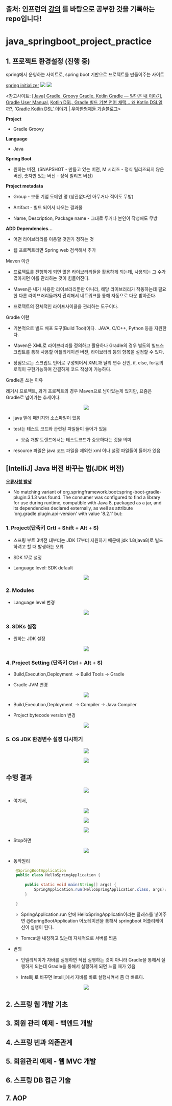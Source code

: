 ## 출처: 인프런의 [강의](https://www.inflearn.com/course/%EC%8A%A4%ED%94%84%EB%A7%81-%EC%9E%85%EB%AC%B8-%EC%8A%A4%ED%94%84%EB%A7%81%EB%B6%80%ED%8A%B8) 를 바탕으로 공부한 것을 기록하는 repo입니다!

# java_springboot_project_practice


## 1. 프로젝트 환경설정 (진행 중)
spring에서 운영하는 사이트로, spring boot 기반으로 프로젝트를 만들어주는 사이트

[spring initializer](https://start.spring.io/) ![](./images/1-1.png)
![](./images/1-2.png) 

<참고사이트: [[Java] Gradle, Groovy Gradle, Kotlin Gradle — 일단은 내 이야기](https://kdhyo98.tistory.com/87#Gradle%20%EC%9D%B4%EB%9E%80%3F-1), [Gradle User Manual](https://docs.gradle.org/current/userguide/userguide.html), [Kotlin DSL, Gradle 빌드 기본 언어 채택… 왜 Kotlin DSL일까?](https://blog.imqa.io/kotlin-dsl/), [‘Gradle Kotlin DSL’ 이야기 | 우아한형제들 기술블로그](https://techblog.woowahan.com/2625/)>

**Project**

- Gradle Groovy
  

**Language**

- Java
  

**Spring Boot**

- 원하는 버전, (SNAPSHOT - 만들고 있는 버전, M 시리즈 - 정식 릴리즈되지 않은 버전, 숫자만 있는 버전 - 정식 릴리즈 버전)
  

**Project metadata**

- Group - 보통 기업 도메인 명 (상관없다면 아무거나 적어도 무방)
  
- Artifact - 빌드 되어서 나오는 결과물
  
- Name, Description, Package name - 그대로 두거나 본인이 작성해도 무방
  

**ADD Dependencies...**

- 어떤 라이브러리를 이용할 것인가 정하는 것
  
- 웹 프로젝트라면 Spring web 검색해서 추가
  

Maven 이란

- 프로젝트를 진행하게 되면 많은 라이브러리들을 활용하게 되는데, 사용되는 그 수가 많아지면 이를 관리하는 것이 힘들어진다.
  
- Maven은 내가 사용한 라이브러리뿐만 아니라, 해당 라이브러리가 작동하는데 필요한 다른 라이브러리들까지 관리해서 네트워크를 통해 자동으로 다운 받아준다.
  
- 프로젝트의 전체적인 라이프사이클을 관리하는 도구이다.
  

Gradle 이란

- 기본적으로 빌드 배포 도구(Build Tool)이다.  JAVA, C/C++, Python 등을 지원한다.
  
- Maven은 XML로 라이브러리를 정의하고 활용하나 Gradle의 경우 별도의 빌드스크립트를 통해 사용할 어플리케이션 버전, 라이브러리 등의 항목을 설정할 수 있다.
  
- 장점으로는 스크립트 언어로 구성되어서 XML과 달리 변수 선언, if, else, for등의 로직이 구현가능하여 간결하게 코드 작성이 가능하다.
  

Gradle을 쓰는 이유

레거시 프로젝트, 과거 프로젝트의 경우 Maven으로 남아있는게 있지만, 요즘은 Gradle로 넘어가는 추세이다.

<p align="center"><img src="./images/1-3.png"></p>

- java 밑에 패키지와 소스파일이 있음
  
- test는 테스트 코드와 관련된 파일들이 들어가 있음
  
  - 요즘 개발 트렌드에서는 테스트코드가 중요하다는 것을 의미
    
- resource 파일은 java 코드 파일을 제외한 xml 이나 설정 파일들이 들어가 있음

## [IntelliJ] Java 버전 바꾸는 법(JDK 버전)
**<u>오류사항 발생</u>**
- No matching variant of org.springframework.boot:spring-boot-gradle-plugin:3.1.3 was found. The consumer was configured to find a library for use during runtime, compatible with Java 8, packaged as a jar, and its dependencies declared externally, as well as attribute 'org.gradle.plugin.api-version' with value '8.2.1' but:

### 1. Project(단축키 Crtl + Shift + Alt + S)
  
  - 스프링 부트 3버전 대부터는 JDK 17부터 지원하기 때문에 jdk 1.8(java8)로 빌드하려고 할 때 발생하는 오류
    
  - SDK 17로 설정
    
  - Language level: SDK default
<p align="center"><img src="./images/1-4.png"></p>
    
### 2. Modules
  
  - Language level 변경
<p align="center"><img src="./images/1-5.png"></p>
    
### 3. SDKs 설정
  
  - 원하는 JDK 설정  
<p align="center"><img src="./images/1-6.png"></p>
  
### 4. Project Setting (단축키 Ctrl + Alt + S)
  
  - Build,Execution,Deployment  -> Build Tools -> Gradle
    
  - Gradle JVM 변경
<p align="center"><img src="./images/1-7.png"></p>
    
  - Build,Execution,Deployment  -> Compiler -> Java Compiler
    
  - Project bytecode version 변경  
<p align="center"><img src="./images/1-8.png"></p>
  
### 5. OS JDK 환경변수 설정 다시하기
  
<p align="center"><img src="./images/1-9.png"></p>
<p align="center"><img src="./images/1-10.png"></p>
  

## 수행 결과

<p align="center"><img src="./images/1-11.png"></p>

- 여기서,
  
<p align="center"><img src="./images/1-12.png"></p>
  
<p align="center"><img src="./images/1-13.png"></p>
  
<p align="center"><img src="./images/1-14.png"></p>
  
  - Stop하면
    
  
<p align="center"><img src="./images/1-15.png"></p>
  
- 동작원리
  
   ```java
    @SpringBootApplication
    public class HelloSpringApplication {
    
    	public static void main(String[] args) {
    		SpringApplication.run(HelloSpringApplication.class, args);
    	}
    
    }
   ```
    
  - SpringApplication.run 안에 HelloSpringApplicatin이라는 클래스를 넣어주면 @SpringBootApplication 어노테이션을 통해서 springboot 어플리케이션이 실행이 된다.
    
  - Tomcat을 내장하고 있는데 자체적으로 서버를 띄움
    
- 번외
  
  - 인텔리제이가 자바를 실행하면 직접 실행하는 것이 아니라 Gradle을 통해서 실행하게 되는데 Gradle을 통해서 실행하게 되면 느릴 때가 있음
    
  - Intellij 로 바꾸면 Intellij에서 자바를 바로 실행시켜서 좀 더 빠르다.
 
<p align="center"><img src="./images/1-17.png"></p>



## 2. 스프링 웹 개발 기초

## 3. 회원 관리 예제 - 백엔드 개발

## 4. 스프링 빈과 의존관계

## 5. 회원관리 예제 - 웹 MVC 개발

## 6. 스프링 DB 접근 기술

## 7. AOP

